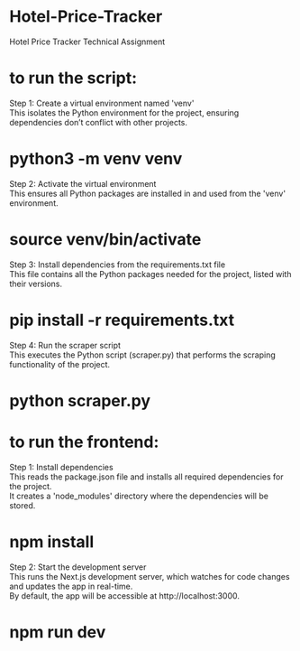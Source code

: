 # Hotel-Price-Tracker
Hotel Price Tracker Technical Assignment

# to run the script:

Step 1: Create a virtual environment named 'venv'  
This isolates the Python environment for the project, ensuring dependencies don’t conflict with other projects.  
# python3 -m venv venv  

Step 2: Activate the virtual environment  
This ensures all Python packages are installed in and used from the 'venv' environment.  
# source venv/bin/activate  

Step 3: Install dependencies from the requirements.txt file  
This file contains all the Python packages needed for the project, listed with their versions.  
# pip install -r requirements.txt  

Step 4: Run the scraper script  
This executes the Python script (scraper.py) that performs the scraping functionality of the project.  
# python scraper.py 

# to run the frontend:

Step 1: Install dependencies  
This reads the package.json file and installs all required dependencies for the project.  
It creates a 'node_modules' directory where the dependencies will be stored.  
# npm install  

Step 2: Start the development server  
This runs the Next.js development server, which watches for code changes and updates the app in real-time.  
By default, the app will be accessible at http://localhost:3000.  
# npm run dev  